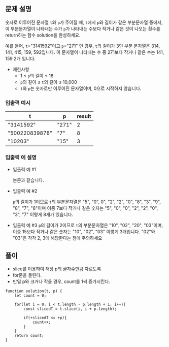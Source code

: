 ## 문제 설명

숫자로 이루어진 문자열 `t`와 `p`가 주어질 때, `t`에서 `p`와 길이가 같은 부분문자열 중에서, 이 부분문자열이 나타내는 수가 `p`가 나타내는 수보다 작거나 같은 것이 나오는 횟수를 return하는 함수 solution을 완성하세요.

예를 들어, `t`="3141592"이고 `p`="271" 인 경우, `t`의 길이가 3인 부분 문자열은 314, 141, 415, 159, 592입니다. 이 문자열이 나타내는 수 중 271보다 작거나 같은 수는 141, 159 2개 입니다.

- 제한사항
  - 1 ≤ `p`의 길이 ≤ 18
  - `p`의 길이 ≤ `t`의 길이 ≤ 10,000
  - `t`와 `p`는 숫자로만 이루어진 문자열이며, 0으로 시작하지 않습니다.

### 입출력 예시

| t              | p     | result |
| -------------- | ----- | ------ |
| "3141592"      | "271" | 2      |
| "500220839878" | "7"   | 8      |
| "10203"        | "15"  | 3      |

### 입출력 예 설명

- 입출력 예 #1

  본문과 같습니다.

- 입출력 예 #2

  `p`의 길이가 1이므로 `t`의 부분문자열은 "5", "0", 0", "2", "2", "0", "8", "3", "9", "8", "7", "8"이며 이중 7보다 작거나 같은 숫자는 "5", "0", "0", "2", "2", "0", "3", "7" 이렇게 8개가 있습니다.

- 입출력 예 #3
  `p`의 길이가 2이므로 `t`의 부분문자열은 "10", "02", "20", "03"이며, 이중 15보다 작거나 같은 숫자는 "10", "02", "03" 이렇게 3개입니다. "02"와 "03"은 각각 2, 3에 해당한다는 점에 주의하세요

## 풀이

- slice를 이용하여 해당 p의 글자수만큼 자르도록
- for문을 돌린다.
- 만일 p와 크거나 작을 경우, count를 1씩 증가시킨다.

```
function solution(t, p) {
    let count = 0;

    for(let i = 0; i < t.length - p.length + 1; i++){
        const slicedT = t.slice(i, i + p.length);

        if(+slicedT <= +p){
            count++;
        }
    }
    return count;
}
```
